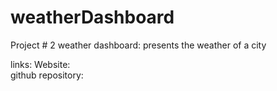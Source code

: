 # weatherDashboard
Project # 2 weather dashboard: presents the weather of a city


links:
Website:            
github repository:  